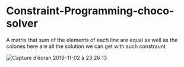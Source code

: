 # Constraint-Programming-choco-solver
A matrix that sum of the elements of each line are equal as well as the colones
here are all the solution we can get with such constraunt


![Capture d’écran 2019-11-02 à 23 26 13](https://user-images.githubusercontent.com/22420836/68077681-56058680-fdc8-11e9-9ffd-c8b63f2f26e8.png)

